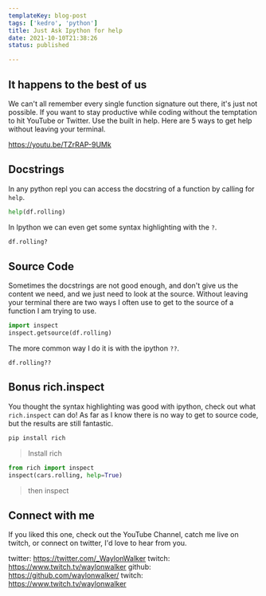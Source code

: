 ```yaml
---
templateKey: blog-post
tags: ['kedro', 'python']
title: Just Ask Ipython for help
date: 2021-10-10T21:38:26
status: published

---
```


## It happens to the best of us

We can't all remember every single function signature out there, it's just not
possible.  If you want to stay productive while coding without the temptation
to hit YouTube or Twitter.  Use the built in help.  Here are 5 ways to get help
without leaving your terminal.

https://youtu.be/TZrRAP-9UMk

## Docstrings

In any python repl you can access the docstring of a function by calling for `help`.

``` python
help(df.rolling)
```

In Ipython we can even get some syntax highlighting with the `?`.

``` python
df.rolling?
```

## Source Code

Sometimes the docstrings are not good enough, and don't give us the content we
need, and we just need to look at the source.  Without leaving your terminal
there are two ways I often use to get to the source of a function I am trying
to use.

``` python
import inspect
inspect.getsource(df.rolling)
```

The more common way I do it is with the ipython `??`.

```
df.rolling??
```

## Bonus rich.inspect

You thought the syntax highlighting was good with ipython, check out what
`rich.inspect` can do! As far as I know there is no way to get to source code,
but the results are still fantastic.



``` bash
pip install rich
```

> Install rich

``` python
from rich import inspect
inspect(cars.rolling, help=True)
```

> then inspect

## Connect with me

If you liked this one, check out the YouTube Channel, catch me live on twitch,
or connect on twitter, I'd love to hear from you.

twitter:  https://twitter.com/_WaylonWalker
twitch: https://www.twitch.tv/waylonwalker
github: https://github.com/waylonwalker/
twitch: https://www.twitch.tv/waylonwalker
